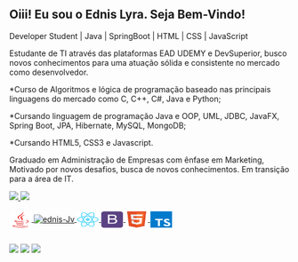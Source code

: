 ## Oiii! Eu sou o Ednis Lyra. Seja Bem-Vindo!

Developer Student | Java | SpringBoot | HTML | CSS | JavaScript

Estudante de TI através das plataformas EAD UDEMY e DevSuperior, busco novos conhecimentos para uma atuação sólida e consistente no mercado como desenvolvedor.

*Curso de Algoritmos e lógica de programação baseado nas principais linguagens do mercado como C, C++, C#, Java e Python;

*Cursando linguagem de programação Java e OOP, UML, JDBC, JavaFX, Spring Boot, JPA, Hibernate, MySQL, MongoDB;

*Cursando HTML5, CSS3 e Javascript.

Graduado em Administração de Empresas com ênfase em Marketing, Motivado por novos desafios, busca de novos conhecimentos. Em transição para a área de IT.

<div>
  <a href="https://github.com/ednislyra">
  <img height="170em" src="https://github-readme-stats.vercel.app/api?username=ednislyra&show_icons=true&theme=tokyonight&include_all_commits=true&count_private=true"/>
  <img height="170em" src="https://github-readme-stats.vercel.app/api/top-langs/?username=ednislyra&layout=compact&langs_count=7&theme=tokyonight"/>
</div>
<div style="display: inline_block"><br>
  <img align="center" alt="ednis-Jv" height="30" width="40" src="https://raw.githubusercontent.com/devicons/devicon/master/icons/java/java-plain.svg">
  <img align="center" alt="ednis-Jv" height="30" width="40" src="https://www.pinclipart.com/picdir/big/336-3363961_spring-boot-cloud-microservices-clipart.png">
  <img align="center" alt="ednis-React" height="30" width="40" src="https://raw.githubusercontent.com/devicons/devicon/master/icons/react/react-original.svg">
  <img align="center" alt="ednis-Bs" height="30" width="40" src="https://raw.githubusercontent.com/devicons/devicon/master/icons/bootstrap/bootstrap-plain.svg">
  <img align="center" alt="Rafa-HTML" height="30" width="40" src="https://raw.githubusercontent.com/devicons/devicon/master/icons/html5/html5-original.svg">
  <img align="center" alt="ednis-Ts" height="30" width="40" src="https://raw.githubusercontent.com/devicons/devicon/master/icons/typescript/typescript-plain.svg">
</div>
  
##
  
<div>
  <a href="https://instagram.com/ednislyra" target="_blank"><img src="https://img.shields.io/badge/-Instagram-%23E4405F?style=for-the-badge&logo=instagram&logoColor=white" target="_blank"></a>
  <a href="https://www.linkedin.com/in/ednislyra" target="_blank"><img src="https://img.shields.io/badge/-LinkedIn-%230077B5?style=for-the-badge&logo=linkedin&logoColor=white" target="_blank"></a>
  <a href = "mailto:ednislyra@gmail.com"><img src="https://img.shields.io/badge/-Gmail-%23333?style=for-the-badge&logo=gmail&logoColor=white" target="_blank"></a>
</div>
